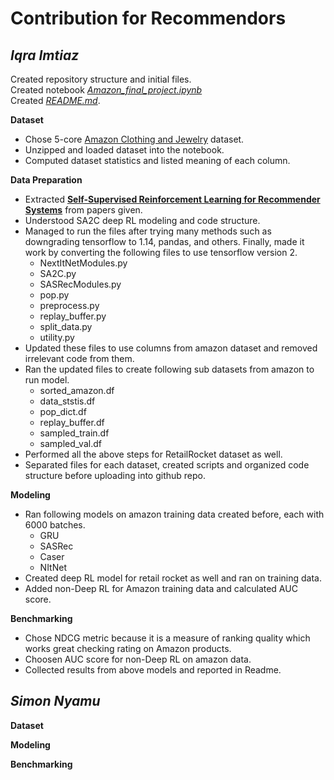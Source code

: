 # Contribution for Recommendors

## *Iqra Imtiaz*

Created repository structure and initial files.\
Created notebook [*Amazon_final_project.ipynb*](https://github.com/iqra0908/590-Final-Project/blob/main/Amazon_final_project.ipynb)\
Created [*README.md*](https://github.com/iqra0908/590-Final-Project/blob/main/README.md).

**Dataset**
* Chose 5-core [Amazon Clothing and Jewelry](http://snap.stanford.edu/data/amazon/productGraph/categoryFiles/reviews_Clothing_Shoes_and_Jewelry_5.json.gz) dataset.
* Unzipped and loaded dataset into the notebook.
* Computed dataset statistics and listed meaning of each column.


**Data Preparation**
* Extracted [**Self-Supervised Reinforcement Learning for Recommender Systems**](https://arxiv.org/abs/2006.05779) from papers given.
* Understood SA2C deep RL modeling and code structure.
* Managed to run the files after trying many methods such as downgrading tensorflow to 1.14, pandas, and others. Finally, made it work by converting the following files to use tensorflow version 2.
  * NextItNetModules.py
  * SA2C.py
  * SASRecModules.py
  * pop.py
  * preprocess.py
  * replay_buffer.py
  * split_data.py
  * utility.py
* Updated these files to use columns from amazon dataset and removed irrelevant code from them. 
* Ran the updated files to create following sub datasets from amazon to run model.
  * sorted_amazon.df
  * data_ststis.df
  * pop_dict.df
  * replay_buffer.df
  * sampled_train.df
  * sampled_val.df
* Performed all the above steps for RetailRocket dataset as well.
* Separated files for each dataset, created scripts and organized code structure before uploading into github repo.

**Modeling**
* Ran following models on amazon training data created before, each with 6000 batches.
  * GRU
  * SASRec
  * Caser
  * NItNet
* Created deep RL model for retail rocket as well and ran on training data.
* Added non-Deep RL for Amazon training data and calculated AUC score.
  
**Benchmarking**
* Chose NDCG metric because it is a measure of ranking quality which works great checking rating on Amazon products.
* Choosen AUC score for non-Deep RL on amazon data.
* Collected results from above models and reported in Readme.

## *Simon Nyamu*

**Dataset**

**Modeling**

**Benchmarking**